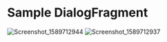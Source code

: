 # Sample DialogFragment

![Screenshot_1589712944](https://user-images.githubusercontent.com/16048679/82142641-0d3c8900-9853-11ea-85b4-c4f054fc53b1.png)
![Screenshot_1589712937](https://user-images.githubusercontent.com/16048679/82142642-0e6db600-9853-11ea-8a59-2d58761917ee.png)
